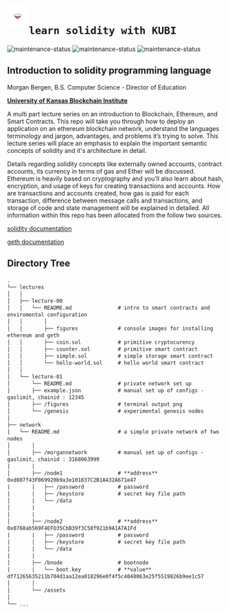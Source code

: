 <img align="left" width=10% src="/assets/KU-Blockchain-logo.svg">

# `learn solidity with KUBI`
![maintenance-status](https://img.shields.io/badge/maintenance-experimental-blue.svg)
![maintenance-status](https://img.shields.io/badge/maintenance-passively--maintained-yellowgreen.svg)
![maintenance-status](https://img.shields.io/badge/maintenance-looking--for--maintainer-orange.svg)

## Introduction to solidity programming language

Morgan Bergen, B.S. Computer Science - Director of Education

[ **University of Kansas Blockchain Institute** ](https://kublockchain.com)

A multi part lecture series on an introduction to Blockchain, Ethereum, and Smart Contracts. This repo will take you through how to deploy an application on an ethereum blockchain network, understand the languages terminology and jargon, advantages, and problems it’s trying to solve. This lecture series will place an emphasis to explain the important semantic concepts of solidity and it's architecture in detail.

Details regarding solidity concepts like externally owned accounts, contract accounts, its currency in terms of gas and Ether will be discussed. Ethereum is heavily based on cryptography and you’ll also learn about hash, encryption, and usage of keys for creating transactions and accounts. How are transactions and accounts created, how gas is paid for each transaction, difference between message calls and transactions, and storage of code and state management will be explained in detailed.  All information within this repo has been allocated from the follow two sources.

[solidity documentation](https://docs.soliditylang.org/_/downloads/en/latest/pdf/)

[geth documentation](https://github.com/ethereum/go-ethereum)

## Directory Tree

```
.
└── lectures                      
│   │
│   ├── lecture-00
│   │   └── README.md               # intro to smart contracts and enviromental configuration
│   │       │
│   │       ├── figures             # console images for installing ethereum and geth
│   │       ├── coin.sol            # primitive cryptocurency
│   │       ├── counter.sol         # primitive smart contract
│   │       ├── simple.sol          # simple storage smart contract
│   │       └── hello-world.sol     # hello world smart contract
│   │
│   └── lecture-01
│       └── README.md               # private network set up
│       ├── example.json            # manual set up of configs - gaslimit, chainid : 12345
│       ├── /figures                # terminal output png
│       └── /genesis                # experimental genesis nodes
│
├── network
│   └── README.md                   # a simple private network of two nodes
│       │
│       ├── /morgannetwork          # manual set up of configs - gaslimit, chainid : 3168063999
|       |
│       ├── /node1                  # **address** 0xd087f43F069920b9a3e101837C2B1A432A671e47
|       |   ├── /password           # password
|       |   ├── /keystore           # secret key file path
│       |   └── /data              
│       |
│       |
│       ├── /node2                  # **address** 0x0768ab569F4EFD35CbB39f3C58f921b9A1A7A1Fd
|       |   ├── /password           # password
|       |   ├── /keystore           # secret key file path
│       |   └── /data              
|       |
│       ├── /bnode                  # bootnode 
|       |   └── boot.key            # **value** df71265635211b704d1aa12ea018296e0f4f5c4048063e25f5519826b9ee1c57
│       │
│       └── /assets                 
│
└── ...
```

